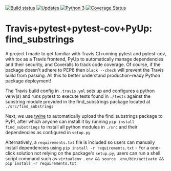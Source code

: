[![Build status](https://travis-ci.org/IliaZenkov/TravisCI_pytest_tox_project.svg?branch=master)](https://travis-ci.org/github/IliaZenkov/TravisCI_pytest_tox_project)
[![Updates](https://pyup.io/repos/github/IliaZenkov/TravisCI_pytest_tox_project/shield.svg)](https://pyup.io/repos/github/IliaZenkov/TravisCI_pytest_tox_project/)
[![Python 3](https://pyup.io/repos/github/IliaZenkov/TravisCI_pytest_tox_project/python-3-shield.svg)](https://pyup.io/repos/github/IliaZenkov/TravisCI_pytest_tox_project/)
[![Coverage Status](https://coveralls.io/repos/github/IliaZenkov/TravisCI_pytest_tox_project/badge.svg?branch=master)](https://coveralls.io/github/IliaZenkov/TravisCI_pytest_tox_project?branch=master)




# Travis+pytest+pytest-cov+PyUp: find_substrings
 A project I made to get familiar with Travis CI running pytest and pytest-cov, with tox as a Travis frontend, PyUp to automatically manage dependencies and their security, and Coveralls to track code coverage. Of course, if the package doesn't adhere to PEP8 then ```black --check``` will prevent the Travis build from passing. All this to better understand production-ready Python package deployment!
 
 The Travis build config in ```.travis.yml``` sets up and configures a python venv(s) and runs pytest to execute tests found in ```./tests``` against the substring module provided in the find_substrings package located at ```./src/find_substrings```
 
Next, we use [twine](https://pypi.org/project/twine/) to automatically upload the find_substrings package to PyPI, after which anyone can install it by running ```pip install find_substrings``` to install all python modules in ```./src``` and their dependencies as configured in ```setup.py```

Alternatively, a ```requirements.txt``` file is included so users can manually install dependencies using ```pip install -r requirements.txt``` - For a one-click solution not relying on the package's ```setup.py```, users can run a shell script command such as  ```virtualenv .env && source .env/bin/activate && pip install -r requirements.txt```

